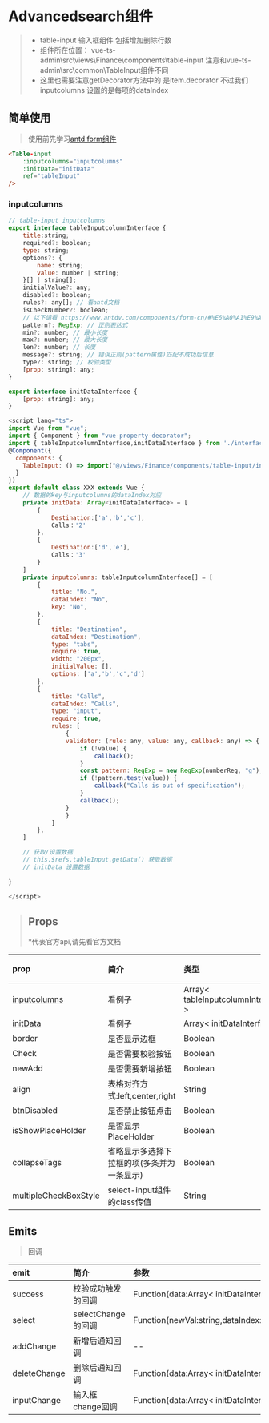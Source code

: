 # Advancedsearch组件
> - table-input 输入框组件 包括增加删除行数
> - 组件所在位置： vue-ts-admin\src\views\Finance\components\table-input 注意和vue-ts-admin\src\common\TableInput组件不同
> - 这里也需要注意getDecorator方法中的 是item.decorator 不过我们inputcolumns 设置的是每项的dataIndex
## 简单使用
> 使用前先学习[antd form组件](https://www.antdv.com/components/form-cn/)

```html
<Table-input
    :inputcolumns="inputcolumns"
    :initData="initData"
    ref="tableInput"
/>
```
### inputcolumns
```javascript
// table-input inputcolumns
export interface tableInputcolumnInterface {
    title:string;
    required?: boolean;
    type: string;
    options?: {
        name: string;
        value: number | string;
    }[] | string[];
    initialValue?: any;
    disabled?: boolean;
    rules?: any[]; // 看antd文档
    isCheckNumber?: boolean;
    // 以下请看 https://www.antdv.com/components/form-cn/#%E6%A0%A1%E9%AA%8C%E8%A7%84%E5%88%99
    pattern?: RegExp; // 正则表达式
    min?: number; // 最小长度
    max?: number; // 最大长度
    len?: number; // 长度
    message?: string; // 错误正则(pattern属性)匹配不成功后信息
    type?: string; // 校验类型
    [prop: string]: any;
}

export interface initDataInterface {
    [prop: string]: any;
}
```

```javascript
<script lang="ts">
import Vue from "vue";
import { Component } from "vue-property-decorator";
import { tableInputcolumnInterface,initDataInterface } from './interface'
@Component({
  components: {
    TableInput: () => import("@/views/Finance/components/table-input/index.vue")
  }
})
export default class XXX extends Vue {
    // 数据的key与inputcolumns的dataIndex对应
    private initData: Array<initDataInterface> = [
        {
            Destination:['a','b','c'],
            Calls：'2'
        },
        {
            Destination:['d','e'],
            Calls：'3'
        }
    ]
    private inputcolumns: tableInputcolumnInterface[] = [
        {
            title: "No.",
            dataIndex: "No",
            key: "No",
        },
        {
            title: "Destination",
            dataIndex: "Destination",
            type: "tabs",
            require: true,
            width: "200px",
            initialValue: [],
            options: ['a','b','c','d']
        },
        {
            title: "Calls",
            dataIndex: "Calls",
            type: "input",
            require: true,
            rules: [
                {
                validator: (rule: any, value: any, callback: any) => {
                    if (!value) {
                        callback();
                    }
                    const pattern: RegExp = new RegExp(numberReg, "g");
                    if (!pattern.test(value)) {
                        callback("Calls is out of specification");
                    } 
                    callback();
                }
                }
            ]
        },
    ]

    // 获取/设置数据 
    // this.$refs.tableInput.getData() 获取数据
    // initData 设置数据
    
}

</script>
```

> ## Props
> *代表官方api,请先看官方文档

| prop                             | 简介                 |  类型                              | 默认值   |  必传 |
| :---------------------           | :-----               | :------                            | :----: | :--: |
| [inputcolumns](#inputcolumns)    | 看例子               | Array< tableInputcolumnInterface > |   --    |  是   |
| [initData](#inputcolumns)        | 看例子               | Array< initDataInterface >         |   --    |  否   |
| border                           | 是否显示边框          | Boolean                            |   --    |  否   |
| Check                            | 是否需要校验按钮      | Boolean                            |   true  |  否   |
| newAdd                           | 是否需要新增按钮      | Boolean                            |   true  |  否   |
| align                            | 表格对齐方式:left,center,right    | String   |   center  |  否   |
| btnDisabled                      | 是否禁止按钮点击      | Boolean   |   false  |  否   |
| isShowPlaceHolder                | 是否显示PlaceHolder  | Boolean   |   false  |  否   |
| collapseTags                     | 省略显示多选择下拉框的项(多条并为一条显示)  | Boolean   |   false  |  否   |
| multipleCheckBoxStyle            | select-input组件的class传值 |   String   |  --       |  否  |


## Emits
> 回调

| emit                       | 简介                            |  参数                                                                |  
| :--------------------------| :-------------------------------| :---------------------------------------------------------           |  
| success                    | 校验成功触发的回调               | Function(data:Array< initDataInterface > )                           |
| select                     | selectChange的回调              | Function(newVal:string,dataIndex:string,index:number,colIndex:number)|
| addChange                  | 新增后通知回调                   | --                                                                    |
| deleteChange               | 删除后通知回调                   | Function(data:Array< initDataInterface >)                             |
| inputChange                | 输入框change回调                 | Function(data:Array< initDataInterface >)                             |

